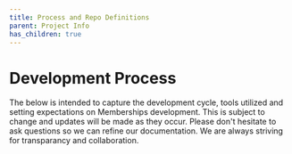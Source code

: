 ```yaml
---
title: Process and Repo Definitions
parent: Project Info
has_children: true
---
```


# Development Process

The below is intended to capture the development cycle, tools utilized and setting expectations on Memberships development. This is subject to change and updates will be made as they occur. Please don't hesitate to ask questions so we can refine our documentation. We are always striving for transparancy and collaboration.
